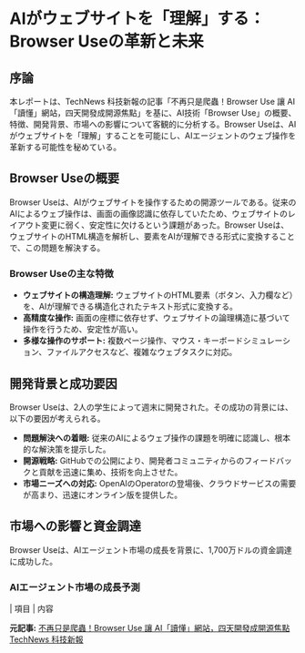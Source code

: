 # AIがウェブサイトを「理解」する：Browser Useの革新と未来

## 序論

本レポートは、TechNews 科技新報の記事「不再只是爬蟲！Browser Use 讓 AI「讀懂」網站，四天開發成開源焦點」を基に、AI技術「Browser Use」の概要、特徴、開発背景、市場への影響について客観的に分析する。Browser Useは、AIがウェブサイトを「理解」することを可能にし、AIエージェントのウェブ操作を革新する可能性を秘めている。

## Browser Useの概要

Browser Useは、AIがウェブサイトを操作するための開源ツールである。従来のAIによるウェブ操作は、画面の画像認識に依存していたため、ウェブサイトのレイアウト変更に弱く、安定性に欠けるという課題があった。Browser Useは、ウェブサイトのHTML構造を解析し、要素をAIが理解できる形式に変換することで、この問題を解決する。

### Browser Useの主な特徴

* **ウェブサイトの構造理解:** ウェブサイトのHTML要素（ボタン、入力欄など）を、AIが理解できる構造化されたテキスト形式に変換する。
* **高精度な操作:** 画面の座標に依存せず、ウェブサイトの論理構造に基づいて操作を行うため、安定性が高い。
* **多様な操作のサポート:** 複数ページ操作、マウス・キーボードシミュレーション、ファイルアクセスなど、複雑なウェブタスクに対応。

## 開発背景と成功要因

Browser Useは、2人の学生によって週末に開発された。その成功の背景には、以下の要因が考えられる。

* **問題解決への着眼:** 従来のAIによるウェブ操作の課題を明確に認識し、根本的な解決策を提示した。
* **開源戦略:** GitHubでの公開により、開発者コミュニティからのフィードバックと貢献を迅速に集め、技術を向上させた。
* **市場ニーズへの対応:** OpenAIのOperatorの登場後、クラウドサービスの需要が高まり、迅速にオンライン版を提供した。

## 市場への影響と資金調達

Browser Useは、AIエージェント市場の成長を背景に、1,700万ドルの資金調達に成功した。

### AIエージェント市場の成長予測

| 項目 | 内容 

**元記事:** [不再只是爬蟲！Browser Use 讓 AI「讀懂」網站，四天開發成開源焦點 TechNews 科技新報](https://technews.tw/2025/04/06/ai-agent-browser-use/)